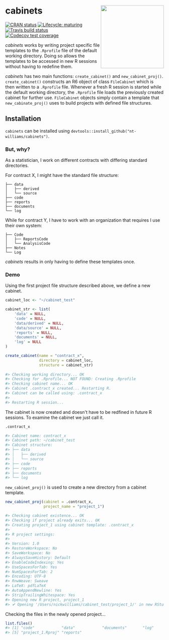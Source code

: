 # cabinets <img src="https://i.imgur.com/0QTXJ7D.png" align="right" height = "200" />

<!-- badges: start -->
[![CRAN status](https://www.r-pkg.org/badges/version/cabinets)](https://CRAN.R-project.org/package=cabinets)
[![Lifecycle: maturing](https://img.shields.io/badge/lifecycle-maturing-blue.svg)](https://www.tidyverse.org/lifecycle/#maturing)
[![Travis build status](https://travis-ci.org/nt-williams/cabinets.svg?branch=master)](https://travis-ci.org/nt-williams/cabinets)
[![Codecov test coverage](https://codecov.io/gh/nt-williams/cabinets/branch/master/graph/badge.svg)](https://codecov.io/gh/nt-williams/cabinets?branch=master)
<!-- badges: end -->

*cabinets* works by writing project specific file templates to the `.Rprofile` file of the default working directory. Doing so allows the templates to be accessed in new R sessions without having to redefine them. 

*cabinets* has two main functions: `create_cabinet()` and `new_cabinet_proj()`. `create_cabinet()` constructs an R6 object of class `FileCabinet` which is then written to a `.Rprofile` file. Whenever a fresh R session is started while the default working directory, the `.Rprofile` file loads the previously created cabinet for further use. `FileCabinet` objects simply contain a template that `new_cabinate_proj()` uses to build projects with defined file structures. 

## Installation

`cabinets` can be installed using `devtools::install_github("nt-williams/cabinets")`.

### But, why? 

As a statistician, I work on different contracts with differing standard directories. 

For contract X, I might have the standard file structure: 
```
├── data
│   ├── derived
│   └── source
├── code
├── reports
├── documents
└── log
```
While for contract Y, I have to work with an organization that requires I use their own system: 
```
├── Code
│   ├── ReportsCode
│   └── AnalysisCode
├── Notes
└── Log
```

*cabinets* results in only having to define these templates once. 

### Demo

Using the first project file structure described above, we define a new cabinet. 

``` r
cabinet_loc <- "~/cabinet_test"

cabinet_str <- list(
    'data' = NULL, 
    'code' = NULL, 
    'data/derived' = NULL, 
    'data/source' = NULL, 
    'reports' = NULL, 
    'documents' = NULL, 
    'log' = NULL
)

create_cabinet(name = "contract_x", 
               directory = cabinet_loc, 
               structure = cabinet_str)
               
#> Checking working directory... OK
#> Checking for .Rprofile... NOT FOUND: Creating .Rprofile 
#> Checking cabinet name... OK
#> Cabinet .contract_x created... Restarting R.
#> Cabinet can be called using: .contract_x
#> 
#> Restarting R session...
```

The cabinet is now created and doesn't have to be redfined in future R sessions. To examine the cabinet we just call it.

``` r
.contract_x

#> Cabinet name: contract_x
#> Cabinet path: ~/cabinet_test
#> Cabinet structure: 
#> ├── data
#> │   ├── derived
#> │   └── source
#> ├── code
#> ├── reports
#> ├── documents
#> └── log
```

`new_cabinet_proj()` is used to create a new directory from a cabinet template.

``` r
new_cabinet_proj(cabinet = .contract_x, 
                 project_name = "project_1")

#> Checking cabinet existence... OK
#> Checking if project already exits... OK
#> Creating project_1 using cabinet template: .contract_x 
#> 
#> R project settings:
#> 
#> Version: 1.0
#> RestoreWorkspace: No
#> SaveWorkspace: No
#> AlwaysSaveHistory: Default
#> EnableCodeIndexing: Yes
#> UseSpacesForTab: Yes
#> NumSpacesForTab: 2
#> Encoding: UTF-8
#> RnwWeave: Sweave
#> LaTeX: pdfLaTeX
#> AutoAppendNewline: Yes
#> StripTrailingWhitespace: Yes 
#> Opening new R project, project_1
#> ✔ Opening '/Users/nickwilliams/cabinet_test/project_1/' in new RStudio session
```

Checking the files in the newly opened project...

``` r
list.files()
#> [1] "code"            "data"            "documents"       "log"            
#> [5] "project_1.Rproj" "reports"
```



    
